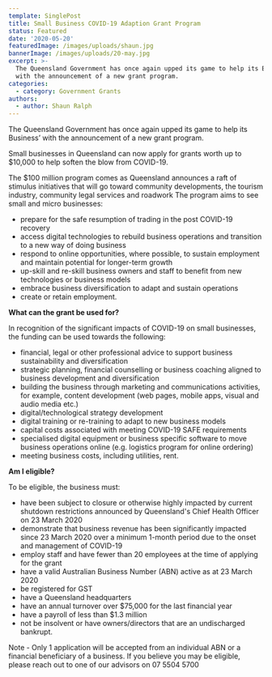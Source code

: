 ```yaml
---
template: SinglePost
title: Small Business COVID-19 Adaption Grant Program
status: Featured
date: '2020-05-20'
featuredImage: /images/uploads/shaun.jpg
bannerImage: /images/uploads/20-may.jpg
excerpt: >-
  The Queensland Government has once again upped its game to help its Business’
  with the announcement of a new grant program.
categories:
  - category: Government Grants
authors:
  - author: Shaun Ralph
---
```

The Queensland Government has once again upped its game to help its Business’ with the announcement of a new grant program.


Small businesses in Queensland can now apply for grants worth up to $10,000 to help soften the blow from COVID-19.


The $100 million program comes as Queensland announces a raft of stimulus initiatives that will go toward community developments, the tourism industry, community legal services and roadwork
The program aims to see small and micro businesses:

* prepare for the safe resumption of trading in the post COVID-19 recovery
* access digital technologies to rebuild business operations and transition to a new way of doing business
* respond to online opportunities, where possible, to sustain employment and maintain potential for longer-term growth
* up-skill and re-skill business owners and staff to benefit from new technologies or business models
* embrace business diversification to adapt and sustain operations
* create or retain employment.

**What can the grant be used for?**


In recognition of the significant impacts of COVID-19 on small businesses, the funding can be used towards the following:

* financial, legal or other professional advice to support business sustainability and diversification
* strategic planning, financial counselling or business coaching aligned to business development and diversification
* building the business through marketing and communications activities, for example, content development (web pages, mobile apps, visual and audio media etc.)
* digital/technological strategy development
* digital training or re-training to adapt to new business models
* capital costs associated with meeting COVID-19 SAFE requirements
* specialised digital equipment or business specific software to move business operations online (e.g. logistics program for online ordering)
* meeting business costs, including utilities, rent.



**Am I eligible?**


To be eligible, the business must:

* have been subject to closure or otherwise highly impacted by current shutdown restrictions announced by Queensland's Chief Health Officer on 23 March 2020
* demonstrate that business revenue has been significantly impacted since 23 March 2020 over a minimum 1-month period due to the onset and management of COVID-19
* employ staff and have fewer than 20 employees at the time of applying for the grant
* have a valid Australian Business Number (ABN) active as at 23 March 2020
* be registered for GST
* have a Queensland headquarters
* have an annual turnover over $75,000 for the last financial year
* have a payroll of less than $1.3 million
* not be insolvent or have owners/directors that are an undischarged bankrupt.


Note - Only 1 application will be accepted from an individual ABN or a financial beneficiary of a business.
If you believe you may be eligible, please reach out to one of our advisors on 07 5504 5700
